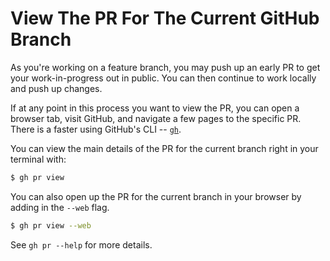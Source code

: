 # View The PR For The Current GitHub Branch

As you're working on a feature branch, you may push up an early PR to get your
work-in-progress out in public. You can then continue to work locally and push
up changes.

If at any point in this process you want to view the PR, you can open a browser
tab, visit GitHub, and navigate a few pages to the specific PR. There is a
faster using GitHub's CLI -- [`gh`](https://cli.github.com/).

You can view the main details of the PR for the current branch right in your
terminal with:

```bash
$ gh pr view
```

You can also open up the PR for the current branch in your browser by adding in
the `--web` flag.

```bash
$ gh pr view --web
```

See `gh pr --help` for more details.
